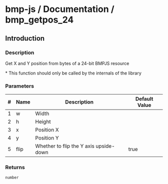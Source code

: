 # bmp-js / Documentation / bmp_getpos_24

## Introduction

### Description

Get X and Y position from bytes of a 24-bit BMPJS resource

\* This function should only be called by the internals of the library

### Parameters

|#|Name|Description|Default Value|
|-|-|-|-|
|1|w|Width||
|2|h|Height||
|3|x|Position X||
|4|y|Position Y||
|5|flip|Whether to flip the Y axis upside-down|true|

### Returns
`number`
